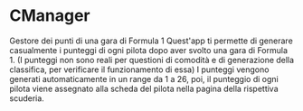 # CManager
Gestore dei punti di una gara di Formula 1
Quest'app ti permette di generare casualmente i punteggi di ogni pilota dopo
aver svolto una gara di Formula 1.
(I punteggi non sono reali per questioni di comodità e di generazione della classifica, per verificare il funzionamento di essa)
I punteggi vengono generati automaticamente in un range da 1 a 26, poi, il punteggio di ogni pilota viene assegnato alla scheda del
pilota nella pagina della rispettiva scuderia.
